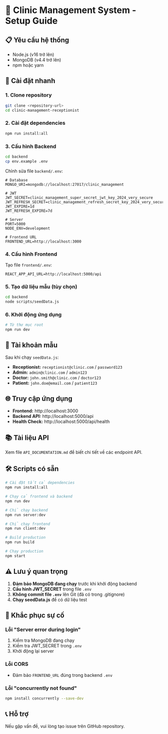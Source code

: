 # 🏥 Clinic Management System - Setup Guide

## 📋 Yêu cầu hệ thống
- Node.js (v16 trở lên)
- MongoDB (v4.4 trở lên)
- npm hoặc yarn

## 🚀 Cài đặt nhanh

### 1. Clone repository
```bash
git clone <repository-url>
cd clinic-management-receptionist
```

### 2. Cài đặt dependencies
```bash
npm run install:all
```

### 3. Cấu hình Backend
```bash
cd backend
cp env.example .env
```

Chỉnh sửa file `backend/.env`:
```env
# Database
MONGO_URI=mongodb://localhost:27017/clinic_management

# JWT
JWT_SECRET=clinic_management_super_secret_jwt_key_2024_very_secure
JWT_REFRESH_SECRET=clinic_management_refresh_secret_key_2024_very_secure
JWT_EXPIRE=1d
JWT_REFRESH_EXPIRE=7d

# Server
PORT=5000
NODE_ENV=development

# Frontend URL
FRONTEND_URL=http://localhost:3000
```

### 4. Cấu hình Frontend
Tạo file `frontend/.env`:
```env
REACT_APP_API_URL=http://localhost:5000/api
```

### 5. Tạo dữ liệu mẫu (tùy chọn)
```bash
cd backend
node scripts/seedData.js
```

### 6. Khởi động ứng dụng
```bash
# Từ thư mục root
npm run dev
```

## 🔐 Tài khoản mẫu

Sau khi chạy `seedData.js`:

- **Receptionist:** `receptionist@clinic.com` / `password123`
- **Admin:** `admin@clinic.com` / `admin123`  
- **Doctor:** `john.smith@clinic.com` / `doctor123`
- **Patient:** `john.doe@email.com` / `patient123`

## 🌐 Truy cập ứng dụng

- **Frontend:** http://localhost:3000
- **Backend API:** http://localhost:5000/api
- **Health Check:** http://localhost:5000/api/health

## 📚 Tài liệu API

Xem file `API_DOCUMENTATION.md` để biết chi tiết về các endpoint API.

## 🛠️ Scripts có sẵn

```bash
# Cài đặt tất cả dependencies
npm run install:all

# Chạy cả frontend và backend
npm run dev

# Chỉ chạy backend
npm run server:dev

# Chỉ chạy frontend  
npm run client:dev

# Build production
npm run build

# Chạy production
npm start
```

## ⚠️ Lưu ý quan trọng

1. **Đảm bảo MongoDB đang chạy** trước khi khởi động backend
2. **Cấu hình JWT_SECRET** trong file `.env` 
3. **Không commit file `.env`** lên Git (đã có trong .gitignore)
4. **Chạy seedData.js** để có dữ liệu test

## 🐛 Khắc phục sự cố

### Lỗi "Server error during login"
1. Kiểm tra MongoDB đang chạy
2. Kiểm tra JWT_SECRET trong `.env`
3. Khởi động lại server

### Lỗi CORS
- Đảm bảo `FRONTEND_URL` đúng trong backend `.env`

### Lỗi "concurrently not found"
```bash
npm install concurrently --save-dev
```

## 📞 Hỗ trợ

Nếu gặp vấn đề, vui lòng tạo issue trên GitHub repository.
